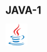 # JAVA-1

<div align="left">
	<img src="https://github.com/devicons/devicon/blob/master/icons/java/java-original.svg" title="C" alt="C" width="60" height="60"/>&nbsp;
</div>
